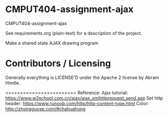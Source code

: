CMPUT404-assignment-ajax
==============================

CMPUT404-assignment-ajax

See requirements.org (plain-text) for a description of the project.

Make a shared state AJAX drawing program

Contributors / Licensing
========================

Generally everything is LICENSE'D under the Apache 2 license by Abram Hindle.

========================
Reference: 
Ajax tutorial: https://www.w3school.com.cn/ajax/ajax_xmlhttprequest_send.asp
Set http header: https://www.runoob.com/http/http-content-type.html
Color: http://zhongguose.com/#chahuahong


